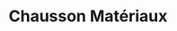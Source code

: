 ---
title: "Chausson Matériaux"
url: /bagnols-sur-ceze/chausson-materiaux/
shop: à faire soi-même
---
